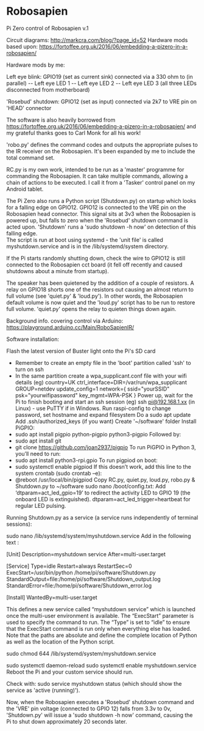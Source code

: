 # Robosapien
Pi Zero control of Robosapien v.1

Circuit diagrams: http://markcra.com/blog/?page_id=52
Hardware mods based upon: https://fortoffee.org.uk/2016/06/embedding-a-pizero-in-a-robosapien/

Hardware mods by me:

Left eye blink:
GPIO19 (set as current sink) connected via a 330 ohm  to (in parallel)  -- Left eye LED 1
                                                                        -- Left eye LED 2
                                                                        -- Left eye LED 3 (all three LEDs disconnected from motherboard)

'Rosebud' shutdown:
GPIO12 (set as input) connected via 2k7 to VRE pin on 'HEAD' connector

The software is also heavily borrowed from https://fortoffee.org.uk/2016/06/embedding-a-pizero-in-a-robosapien/ and my grateful thanks goes to Carl Monk for all his work!

'robo.py' defines the command codes and outputs the appropriate pulses to the IR receiver on the Robosapien.  It's been expanded by me to include the total command set.

RC.py is my own work, intended to be run as a 'master' programme for commanding the Robosapien.  It can take multiple commands, allowing a chain of actions to be executed.  I call it from a 'Tasker' control panel on my Android tablet. 

The Pi Zero also runs a Python script (Shutdown.py) on startup  which looks for a falling edge on GPIO12. GPIO12 is connected to the VRE pin on the Robosapien head connector.  This signal sits at 3v3 when the Robosapien is powered up, but falls to zero when the 'Rosebud' shutdown command is acted upon.  'Shutdown' runs a 'sudo shutdown -h now' on detection of this falling edge.  
The script is run at boot using systemd - the 'unit file' is called myshutdown.service and is in the /lib/systemd/system directory.

If the Pi starts randomly shutting down, check the wire to GPIO12 is still connected to the Robosapien cct board (it fell off recently and caused shutdowns about a minute from startup).

The speaker has been quietened by the addition of a couple of resistors. A relay on GPIO18 shorts one of the resistors out causing an almost return to full volume (see 'quiet.py' & 'loud.py'). In other words, the Robosapien default volume is now quiet and the 'loud.py' script has to be run to restore full volume. 'quiet.py' opens the relay to quieten things down again.

Background info. covering control via Arduino:  https://playground.arduino.cc/Main/RoboSapienIR/

Software installation:

Flash the latest version of Buster light onto the Pi's SD card
  - Remember to create an empty file in the 'boot' partition called 'ssh' to turn on ssh
  - In the same partition create a wpa_supplicant.conf file with your wifi details (eg)
          country=UK
          ctrl_interface=DIR=/var/run/wpa_supplicant GROUP=netdev
          update_config=1
          network={
                ssid="yourSSID"
                psk="yourwifipassword"
                key_mgmt=WPA-PSK
              }
Power up, wait for the Pi to finish booting and start an ssh session (eg) ssh pi@192.168.1.xx (in Linux) - use PuTTY if in Windows.
Run raspi-config to change password, set hostname and expand filesystem
Do a sudo apt update
Add .ssh/authorized_keys (if you want)
Create '~/software' folder
Install PiGPIO:
 - sudo apt install pigpio python-pigpio python3-pigpio
 Followed by:
 - sudo apt install git
 - git clone https://github.com/joan2937/pigpio
 To run PiGPIO in Python 3, you’ll need to run:
 - sudo apt install python3-rpi.gpio
 To run pigpiod on boot:
 - sudo systemctl enable pigpiod
If this doesn’t work, add this line to the system crontab (sudo crontab –e): 
 - @reboot /usr/local/bin/pigpiod
Copy RC.py, quiet.py, loud.py, robo.py & Shutdown.py to ~/software
sudo nano /boot/config.txt:  Add ‘dtparam=act_led_gpio=19’ to redirect the activity LED to GPIO 19 (the onboard LED is extinguished).
dtparam=act_led_trigger=heartbeat for regular LED pulsing.

Running Shutdown.py as a service (a service runs independently of terminal sessions):

sudo nano /lib/systemd/system/myshutdown.service
Add in the following text :

 [Unit]
 Description=myshutdown service
 After=multi-user.target

 [Service]
 Type=idle
 Restart=always
 RestartSec=0
 ExecStart=/usr/bin/python /home/pi/software/Shutdown.py
 StandardOutput=file:/home/pi/software/Shutdown_output.log
 StandardError=file:/home/pi/software/Shutdown_error.log

 [Install]
 WantedBy=multi-user.target

This defines a new service called “myshutdown service” which is launched once the multi-user environment is available. The “ExecStart” parameter is used to specify the command to run. The “Type” is set to “idle” to ensure that the ExecStart command is run only when everything else has loaded. Note that the paths are absolute and define the complete location of Python as well as the location of the Python script.

sudo chmod 644 /lib/systemd/system/myshutdown.service

sudo systemctl daemon-reload 
sudo systemctl enable myshutdown.service
Reboot the Pi and your custom service should run.

Check with:
sudo service myshutdown status (which should show the service as 'active (running)'). 

Now, when the Robosapien executes a 'Rosebud' shutdown command and the 'VRE' pin voltage (connected to GPIO 12) falls from 3.3v to 0v, 'Shutdown.py' will issue a 'sudo shutdown -h now' command, causing the Pi to shut down approximately 20 seconds later.
